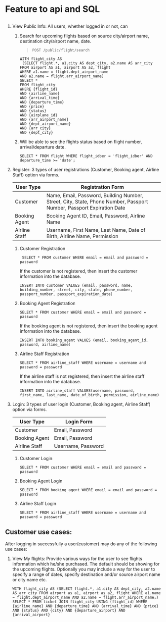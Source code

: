 # Feature to api and SQL
## 
1. View Public Info: All users, whether logged in or not, can

   1. Search for upcoming flights based on source city/airport name, destination city/airport name, date.
         > `POST /public/flight/search`

      ```mysql-sql
      WITH flight_city AS
	   (SELECT flight.*, a1.city AS dept_city, a2.name AS arr_city
      FROM airport AS a1, airport AS a2, flight
      WHERE a1.name = flight.dept_airport_name 
      AND a2.name = flight.arr_airport_name)
      SELECT *
      FROM flight_city
      WHERE {flight_id}
      AND {airline_name}
      AND {arrival_time}
      AND {departure_time}
      AND {price}
      AND {status}
      AND {airplane_id}
      AND {arr_airport_name}
      AND {dept_airport_name}
      AND {arr_city}
      AND {dept_city}
      ```
   2. Will be able to see the flights status based on flight number, arrival/departure date.
      ```mysql-sql
      SELECT * FROM flight WHERE flight_idber = 'flight_idber' AND departure_time >= 'date';
      ```
2. Register: 3 types of user registrations (Customer, Booking agent, Airline Staff) option via forms.

    | User Type | Registration Form |
    | --------- | ----------------- |
    | Customer  | Name, Email, Password, Building Number, Street, City, State, Phone Number, Passport Number, Passport Expiration Date |
    | Booking Agent | Booking Agent ID, Email, Password, Airline Name|
    | Airline Staff | Username, First Name, Last Name, Date of Birth, Airline Name, Permission |

    1. Customer Registration
        ```mysql-sql
         SELECT * FROM customer WHERE email = email and password = password
        ```
       If the customer is not registered, then insert the customer information into the database.
        ```mysql-sql
        INSERT INTO customer VALUES (email, password, name, building_number, street, city, state, phone_number, passport_number, passport_expiration_date)
        ```
    2. Booking Agent Registration
       ```mysql-sql
       SELECT * FROM customer WHERE email = email and password = password
         ```
         If the booking agent is not registered, then insert the booking agent information into the database.
       ```mysql-sql
       INSERT INTO booking_agent VALUES (email, booking_agent_id, password, airline_name)
       ```

    3. Airline Staff Registration
        ```mysql-sql
        SELECT * FROM airline_staff WHERE username = username and password = password
        ```
        If the airline staff is not registered, then insert the airline staff information into the database.
       ```mysql-sql
       INSERT INTO airline_staff VALUES(username, password, first_name, last_name, date_of_birth, permission, airline_name)
       ```
3. Login: 3 types of user login (Customer, Booking agent, Airline Staff) option via forms.
    
   | User Type | Login Form |
   | --------- | ---------- | 
   | Customer  | Email, Password |
   | Booking Agent | Email, Password |
   | Airline Staff | Username, Password |
    
   1. Customer Login
      ```mysql-sql
      SELECT * FROM customer WHERE email = email and password = password
      ```
   2. Booking Agent Login
      ```mysql-sql
      SELECT * FROM booking_agent WHERE email = email and password = password
      ```
   3. Airline Staff Login
       ```mysql-sql
      SELECT * FROM airline_staff WHERE username = username and password = password
      ```
## Customer use cases:

After logging in successfully a user(customer) may do any of the following use cases:

1. View My flights: Provide various ways for the user to see flights information which he/she purchased. The default should be showing for the upcoming flights. Optionally you may include a way for the user to specify a range of dates, specify destination and/or source airport name or city name etc.
    ```mysql-sql
   WITH flight_city AS (SELECT flight.*, a1.city AS dept_city, a2.name AS arr_city FROM airport as a1, airport as a2, flight WHERE a1.name = flight.dept_airport_name AND a2.name = flight.arr_airport_name;)
    SELECT * FROM ticket JOIN flight_city USING (flight_id) WHERE {airline_name} AND {departure_time} AND {arrival_time} AND {price} AND {status} AND {city} AND {departure_airport} AND {arrival_airport}
    ```